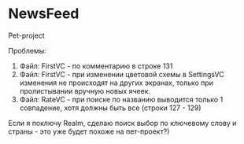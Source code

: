# NewsFeed
Pet-project

Проблемы:
1) Файл: FirstVC - по комментарию в строке 131
2) Файл: FirstVC - при изменении цветовой схемы в SettingsVC изменения не происходят на других экранах, только при пролистывании вручную новых ячеек.
3) Файл: RateVC - при поиске по названию выводится только 1 совпадение, хотя должны быть все (строки 127 - 129) 

Если я поключу Realm, сделаю поиск выбор по ключевому слову и страны - это уже будет похоже на пет-проект?)
